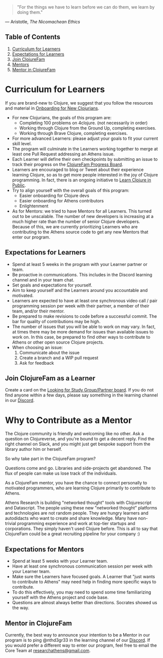 > "For the things we have to learn before we can do them, we learn by doing them." 

— Aristotle, *The Nicomachean Ethics*

## Table of Contents

1. [Curriculum for Learners](#curriculum-for-learners)
1. [Expectations for Learners](#expectations-for-learners)
1. [Join ClojureFam](#join-clojurefam-as-a-learner)
1. [Mentors](#why-to-contribute-as-a-mentor)
1. [Mentor in ClojureFam](#mentor-in-clojurefam)

# Curriculum for Learners

If you are brand-new to Clojure, we suggest that you follow the resources and material in [Onboarding for New Clojurians](https://www.notion.so/Onboarding-for-New-Clojurians-b34b38f30902448cae68afffa02425c1). 

- For new Clojurians, the goals of this program are:  
  - Completing 100 problems on 4clojure. (not necessarily in order)  
  - Working through Clojure from the Ground Up, completing exercises.  
  - Working through Brave Clojure, completing exercises.  
- For more advanced Learners: please adjust your goals to fit your current skill level.  
- The program will culminate in the Learners working together to merge at least one Pull Request addressing an Athens issue.
- Each Learner will define their own checkpoints by submitting an issue to track their progress on the [ClojureFam Progress Board](https://github.com/athensresearch/ClojureFam/projects/2).
- Learners are encouraged to blog or Tweet about their experience learning Clojure, so as to get more people interested in the joy of Clojure programming. In fact, there is an ongoing initiative to [Learn Clojure in Public](https://github.com/athensresearch/ClojureFam/blob/master/doc/learning-in-public.md).
- Try to align yourself with the overall goals of this program:
  - Easier onboarding for Clojure devs
  - Easier onboarding for Athens contributors
  - Enlightenment
- As for Mentors: we tried to have Mentors for all Learners. This turned out to be unscalable. The number of new developers is increasing at a much higher rate than the number of senior Clojure developers. Because of this, we are currently prioritizing Learners who are contributing to the Athens source code to get any new Mentors that enter our program.

## Expectations for Learners

- Spend at least 5 weeks in the program with your Learner partner or team.
- Be proactive in communications. This includes in the Discord learning channel and in your team chat.
- Set goals and expectations for yourself.
- Aim to keep yourself and the Learners around you accountable and motivated.
- Learners are expected to have at least one synchronous video call / pair programming session per week with their partner, a member of their team, and/or their mentor.
- Be prepared to make revisions to code before a successful commit. The bar for quality of contributions may be high.
- The number of issues that you will be able to work on may vary. In fact, at times there may be more demand for issues than available issues to work on. In this case, be prepared to find other ways to contribute to Athens or other open source Clojure projects.
- When choosing an issue:
    1. Communicate about the issue
    2. Create a branch and a WIP pull request
    3. Ask for feedback

## Join ClojureFam as a Learner

Create a card on the [Looking for Study Group/Partner board](https://github.com/athensresearch/ClojureFam/projects/3). If you do not find anyone within a few days, please say something in the learning channel in our [Discord](https://discord.com/invite/7ztV74d).

# Why to Contribute as a Mentor

The Clojure community is friendly and welcoming like no other. Ask a question on Clojureverse, and you're bound to get a decent reply. Find the right channel on Slack, and you might just get bespoke support from the library author him or herself.

So why take part in the ClojureFam program?

Questions come and go. Libraries and side-projects get abandoned. The flux of people can make us lose track of the individuals.

As a ClojureFam mentor, you have the chance to connect personally to motivated programmers, who are learning Clojure primarily to contribute to Athens.

Athens Research is building "networked thought" tools with Clojurescript and Datascript. The people using these new "networked thought" platforms and technologies are not random people. They are hungry learners and autodidacts who want to create and share knowledge. Many have non-trivial programming experience and work at top-tier startups and corporations. They simply haven't used Clojure before. This is all to say that ClojureFam could be a great recruiting pipeline for your company :)

## Expectations for Mentors

- Spend at least 5 weeks with your Learner team.
- Have at least one synchronous communication session per week with your Learner team.
- Make sure the Learners have focused goals. A Learner that "just wants to contribute to Athens" may need help in finding more specific ways to contribute.
- To do this effectively, you may need to spend some time familiarizing yourself with the Athens project and code base.
- Questions are almost always better than directions. Socrates showed us the way. 

## Mentor in ClojureFam

Currently, the best way to announce your intention to be a Mentor in our program is to ping @nthd3gr33 in the learning channel of our [Discord](https://discord.com/invite/7ztV74d). If you would prefer a different way to enter our program, feel free to email the Core Team at <researchathens@gmail.com>.
